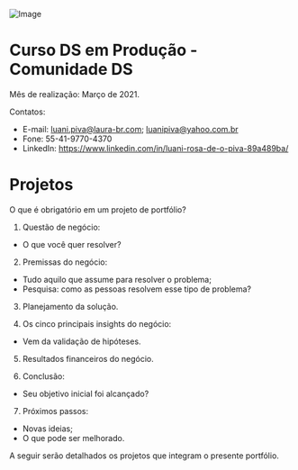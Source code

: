 
![Image](https://www.incimages.com/uploaded_files/image/1920x1080/GettyImages-950523108_357698.jpg)



# Curso DS em Produção - Comunidade DS
Mês de realização: Março de 2021.

Contatos:
* E-mail: <luani.piva@laura-br.com>; <luanipiva@yahoo.com.br>
* Fone: 55-41-9770-4370
* LinkedIn: <https://www.linkedin.com/in/luani-rosa-de-o-piva-89a489ba/>


# Projetos 

O que é obrigatório em um projeto de portfólio?
1. Questão de negócio:
  - O que você quer resolver?
  
2. Premissas do negócio:
  - Tudo aquilo que assume para resolver o problema;
  - Pesquisa: como as pessoas resolvem esse tipo de problema?
  
3. Planejamento da solução.

4. Os cinco principais insights do negócio:
  - Vem da validação de hipóteses.

5. Resultados financeiros do negócio.

6. Conclusão:
  - Seu objetivo inicial foi alcançado?

7. Próximos passos:
  - Novas ideias;
  - O que pode ser melhorado.

A seguir serão detalhados os projetos que integram o presente portfólio.
